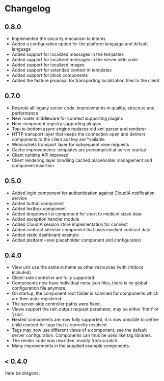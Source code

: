 # Changelog

## 0.8.0

* Implemented the security mecanism to intents
* Added a configuration option for the platform language and default language
* Added support for localized messages in the templates
* Added support for localized messages in the server side code
* Added support for localized images
* Added support for extended context in templates
* Added support for block components
* Added the feature proposal for transporting localization files to the client

## 0.7.0

* Rewrote all legacy server code: improvements in quality, structure and performance
* New router middleware for connect supporting plugins
* New component registry supporting plugins
* Top-to-bottom async engine replaces old xml parser and renderer
* HTTP transport layer that keeps the connection open and delivers components to the client as they are *vailable
* Websockets transport layer for subsequent view requests
* Cache improvements: templates are precompiled at server startup
* Client runtime API improved
* Client rendering layer handling cached placeholder management and component insertion

## 0.5.0

* Added login component for authentication against CloudIA notification service
* Added button component
* Added textbox component
* Added dropdown list component for short to medium sized data
* Added exception handler module
* Added CloudIA session store implementation for connect
* Added contract selector component that uses mocked contract data
* Added static dashboard example
* Added platform-level placeholder component and configuration

## 0.4.0

* View urls use the same scheme as other resources (with /htdocs included).
* Client-side controller are fully supported
* Components now have individual meta.json files, there is no global configuration file anymore.
* On startup, the component root folder is scanned for components which are then auto-registered.
* The server-side controller paths were fixed.
* Views support the rain.output request parameter, may be either 'html' or 'json'.
* Nested components are now fully supported, it is now possible to define child content for tags that is correctly
  resolved.
* Tags may now use different views of a component, see the default server configuration. Components can thus be used
  like tag libraries.
* The render code was rewritten, mostly from scratch.
* Many improvements in the supplied example components.

## < 0.4.0

Here be dragons.